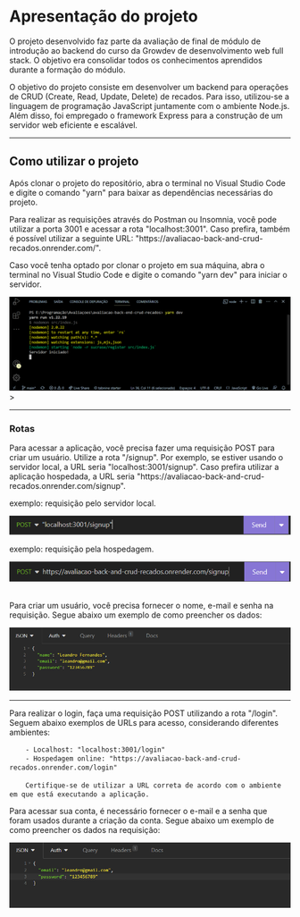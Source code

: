 <h1>Apresentação do projeto</h1>
<p>O projeto desenvolvido faz parte da avaliação de final de módulo de introdução ao backend do curso da Growdev de
    desenvolvimento web full stack. O objetivo era consolidar todos os conhecimentos aprendidos durante a formação do
    módulo.</p>
<P>
    O objetivo do projeto consiste em desenvolver um backend para operações de CRUD (Create, Read, Update, Delete) de
    recados. Para isso, utilizou-se a linguagem de programação JavaScript juntamente com o ambiente Node.js. Além disso,
    foi empregado o framework Express para a construção de um servidor web eficiente e escalável.</p>
<hr>

<h2>Como utilizar o projeto</h2>
<p>Após clonar o projeto do repositório, abra o terminal no Visual Studio Code e digite o comando "yarn" para baixar as
dependências necessárias do projeto.</p>

<p>Para realizar as requisições através do Postman ou Insomnia, você pode utilizar a porta 3001 e acessar a rota
    "localhost:3001". Caso prefira, também é possível utilizar a seguinte URL:
    "https://avaliacao-back-and-crud-recados.onrender.com/".</p>

<p>Caso você tenha optado por clonar o projeto em sua máquina, abra o terminal no Visual Studio Code e digite o comando
    "yarn dev" para iniciar o servidor.</p>

<img src="./images/yarn dev.png">>
<hr>
<h3>Rotas</h3>
<p>Para acessar a aplicação, você precisa fazer uma requisição POST para criar um usuário. Utilize a rota "/signup". Por
exemplo, se estiver usando o servidor local, a URL seria "localhost:3001/signup". Caso prefira utilizar a aplicação
hospedada, a URL seria "https://avaliacao-back-and-crud-recados.onrender.com/signup".</p>

<div>
    <p>exemplo: requisição pelo servidor local.</p>
    <img src="./images/signup localhost.png">
</div>
<div>
    <p>exemplo: requisição pela hospedagem.</p>
    <img src="./images/urlRender.png">
</div>
<br>
<div>
    <p>
        Para criar um usuário, você precisa fornecer o nome, e-mail 
        e senha na requisição. Segue abaixo um exemplo de
        como preencher os dados:
    </p>
    <img src="./images/modelo signup.png">
</div>
<hr>
<div>
    <p>        Para realizar o login, faça uma requisição POST utilizando a rota "/login". Seguem abaixo exemplos de URLs para
        acesso, considerando diferentes ambientes:

        - Localhost: "localhost:3001/login"
        - Hospedagem online: "https://avaliacao-back-and-crud-recados.onrender.com/login"

        Certifique-se de utilizar a URL correta de acordo com o ambiente em que está executando a aplicação. 
</p>
 <p>Para acessar sua conta, é necessário fornecer o e-mail e a senha que foram usados ​​durante a criação da conta. Segue abaixo um exemplo de como preencher os dados na requisição:</p>
 <img src="./images/login.png">
</div>

